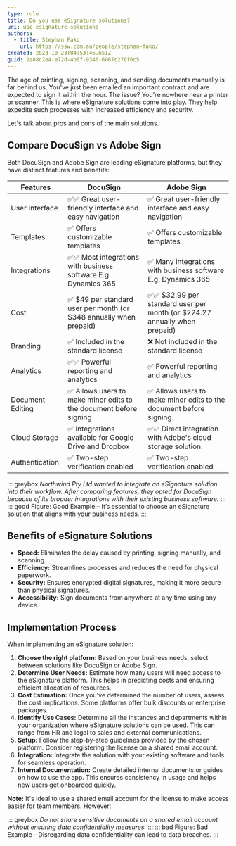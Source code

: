 ```yaml
---
type: rule
title: Do you use eSignature solutions?
uri: use-esignature-solutions
authors:
  - title: Stephan Fako
    url: https://ssw.com.au/people/stephan-fako/
created: 2023-10-23T04:53:46.651Z
guid: 2a88c2e4-e72d-4b6f-9346-6067c276f6c5
---
```



The age of printing, signing, scanning, and sending documents manually is far behind us. You've just been emailed an important contract and are expected to sign it within the hour. The issue? You're nowhere near a printer or scanner. This is where eSignature solutions come into play. They help expedite such processes with increased efficiency and security.

Let's talk about pros and cons of the main solutions.

<!--endintro-->

## Compare DocuSign vs Adobe Sign

Both DocuSign and Adobe Sign are leading eSignature platforms, but they have distinct features and benefits:

| Features          | DocuSign                                           | Adobe Sign                                            |
| ----------------- | ------------------------------------------------- | ----------------------------------------------------- |
| User Interface    | ✅✅ Great user-friendly interface and easy navigation | ✅ Great user-friendly interface and easy navigation |
| Templates         | ✅ Offers customizable templates                   | ✅ Offers customizable templates                   |
| Integrations      | ✅✅ Most integrations with business software E.g. Dynamics 365 | ✅ Many integrations with business software E.g. Dynamics 365 |
| Cost              | ✅ $49 per standard user per month (or $348 annually when prepaid) | ✅✅ $32.99 per standard user per month (or $224.27 annually when prepaid) |
| Branding          | ✅ Included in the standard license               | ❌ Not included in the standard license               |
| Analytics         | ✅✅ Powerful reporting and analytics               | ✅ Powerful reporting and analytics                 |
| Document Editing  | ✅ Allows users to make minor edits to the document before signing | ✅ Allows users to make minor edits to the document before signing |
| Cloud Storage     | ✅ Integrations available for Google Drive and Dropbox | ✅✅ Direct integration with Adobe's cloud storage solution. |
| Authentication     | ✅ Two-step verification enabled                   | ✅ Two-step verification enabled                     |

::: greybox
*Northwind Pty Ltd wanted to integrate an eSignature solution into their workflow. After comparing features, they opted for DocuSign because of its broader integrations with their existing business software.*
:::
::: good
Figure: Good Example – It’s essential to choose an eSignature solution that aligns with your business needs.
:::

## Benefits of eSignature Solutions

- **Speed:** Eliminates the delay caused by printing, signing manually, and scanning.
- **Efficiency:** Streamlines processes and reduces the need for physical paperwork.
- **Security:** Ensures encrypted digital signatures, making it more secure than physical signatures.
- **Accessibility:** Sign documents from anywhere at any time using any device.

## Implementation Process



When implementing an eSignature solution:

1. **Choose the right platform:** Based on your business needs, select between solutions like DocuSign or Adobe Sign.
2. **Determine User Needs:** Estimate how many users will need access to the eSignature platform. This helps in predicting costs and ensuring efficient allocation of resources.
3. **Cost Estimation:** Once you've determined the number of users, assess the cost implications. Some platforms offer bulk discounts or enterprise packages.
4. **Identify Use Cases:** Determine all the instances and departments within your organization where eSignature solutions can be used. This can range from HR and legal to sales and external communications.
5. **Setup:** Follow the step-by-step guidelines provided by the chosen platform. Consider registering the license on a shared email account.
6. **Integration:** Integrate the solution with your existing software and tools for seamless operation.
7. **Internal Documentation:** Create detailed internal documents or guides on how to use the app. This ensures consistency in usage and helps new users get onboarded quickly.

**Note:** It's ideal to use a shared email account for the license to make access easier for team members. However:

::: greybox
*Do not share sensitive documents on a shared email account without ensuring data confidentiality measures.*
:::
::: bad
Figure: Bad Example - Disregarding data confidentiality can lead to data breaches.
:::

